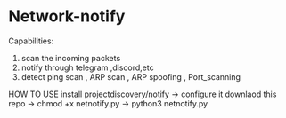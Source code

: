 # Network-notify
Capabilities:
  1. scan the incoming packets
  2. notify through telegram ,discord,etc
  3. detect ping scan , ARP scan , ARP spoofing , Port_scanning

HOW TO USE 
install projectdiscovery/notify -> configure it 
downlaod this repo -> chmod +x netnotify.py -> python3 netnotify.py
